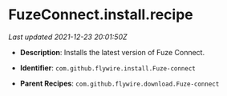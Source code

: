# FuzeConnect.install.recipe

_Last updated 2021-12-23 20:01:50Z_

- **Description**: Installs the latest version of Fuze Connect.

- **Identifier**: `com.github.flywire.install.Fuze-connect`

- **Parent Recipes**: `com.github.flywire.download.Fuze-connect`
